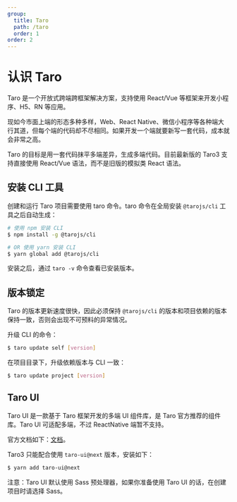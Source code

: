 ```yaml
---
group:
  title: Taro
  path: /taro
  order: 1
order: 2
---
```


# 认识 Taro

Taro 是一个开放式跨端跨框架解决方案，支持使用 React/Vue 等框架来开发小程序、H5、RN 等应用。

现如今市面上端的形态多种多样，Web、React Native、微信小程序等各种端大行其道，但每个端的代码却不尽相同。如果开发一个端就要新写一套代码，成本就会非常之高。

Taro 的目标是用一套代码抹平多端差异，生成多端代码。目前最新版的 Taro3 支持直接使用 React/Vue 语法，而不是旧版的模拟类 React 语法。

## 安装 CLI 工具

创建和运行 Taro 项目需要使用 taro 命令。taro 命令在全局安装 `@tarojs/cli` 工具之后自动生成：

```sh
# 使用 npm 安装 CLI
$ npm install -g @tarojs/cli

# OR 使用 yarn 安装 CLI
$ yarn global add @tarojs/cli
```

安装之后，通过 `taro -v` 命令查看已安装版本。

## 版本锁定

Taro 的版本更新速度很快，因此必须保持 `@tarojs/cli` 的版本和项目依赖的版本保持一致，否则会出现不可预料的异常情况。

升级 CLI 的命令：

```sh
$ taro update self [version]
```

在项目目录下，升级依赖版本与 CLI 一致：

```sh
$ taro update project [version]
```

## Taro UI

Taro UI 是一款基于 Taro 框架开发的多端 UI 组件库，是 Taro 官方推荐的组件库。Taro UI 可适配多端，不过 ReactNative 端暂不支持。

官方文档如下：[文档](https://taro-ui.jd.com/#/docs/introduction)。

Taro3 只能配合使用 `taro-ui@next` 版本，安装如下：

```sh
$ yarn add taro-ui@next
```

注意：Taro UI 默认使用 Sass 预处理器，如果你准备使用 Taro UI 的话，在创建项目时请选择 Sass。
